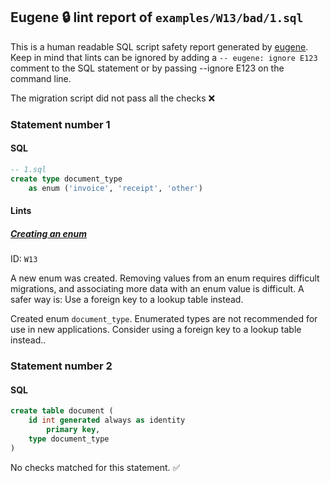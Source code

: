## Eugene 🔒 lint report of `examples/W13/bad/1.sql`

This is a human readable SQL script safety report generated by [eugene](https://github.com/kaaveland/eugene).
Keep in mind that lints can be ignored by adding a `-- eugene: ignore E123` comment to the SQL statement
or by passing --ignore E123 on the command line.

The migration script did not pass all the checks ❌

### Statement number 1
#### SQL
```sql
-- 1.sql
create type document_type
    as enum ('invoice', 'receipt', 'other')
```
#### Lints

##### [Creating an enum](https://kaveland.no/eugene/hints/W13/)

ID: `W13`

A new enum was created. Removing values from an enum requires difficult migrations, and associating more data with an enum value is difficult. A safer way is: Use a foreign key to a lookup table instead.

Created enum `document_type`. Enumerated types are not recommended for use in new applications. Consider using a foreign key to a lookup table instead..
### Statement number 2
#### SQL
```sql
create table document (
    id int generated always as identity
        primary key,
    type document_type
)
```
No checks matched for this statement. ✅
